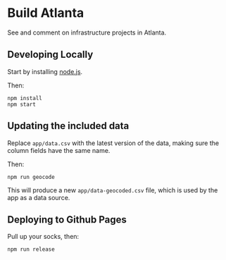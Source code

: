 # Build Atlanta

See and comment on infrastructure projects in Atlanta.

## Developing Locally

Start by installing [node.js](https://github.com/codeforamerica/howto/blob/master/Node.js.md).

Then:

```console
npm install
npm start
```

## Updating the included data

Replace `app/data.csv` with the latest version of the data, making sure the column fields have the same name.

Then:

```console
npm run geocode
```

This will produce a new `app/data-geocoded.csv` file, which is used by the app as a data source.

## Deploying to Github Pages

Pull up your socks, then:

```console
npm run release
```

